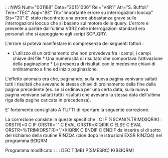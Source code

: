  :  : NWS Num="001188" Date="20151006" Rel="V4R1" Atr="S. Buffoli" Tem="TEC" App="B£" Tit="Importante errore su interrogazioni loocup" Sts="20"
E' stato riscontrato una errore abbastanza grave sulle interrogazioni loocup che si basano sul motore delle query. L'errore è presente a partire dall'ultima V3R2 nelle interrogazioni standard e/o personali che si appoggiano agli script SCP_QRY.

L'errore si poteva manifestare in compresenza dei seguenti fattori : 
* L'utilizzo di un ordinamento che non prevedeva fra i campi, i campi chiave del file * Una numerosità di risultato che comportava l'attivazione della paginazione * La presenza di risultati con le medesime chiavi di ordinamento a fine ed inizio paginazione.

L'effetto anomalo era che, paginando, sulla nuova pagina venivano saltati tutti i risultati che avevano le stesse chiavi di ordinamento della fine della pagina precedente (es. se si ordinava per
una certa data, sulla nuova pagina venivano saltati tutti i risultati che avevano la stessa data dell'ultima riga della pagina caricata in precedenza).

E' fortemente consigliato A TUTTI di riportare la seguente correzione.

La correzione consiste in queste specifiche : 
C                   IF        %SCAN(%TRIM(XIQRIK) : ORSTR)=0
C                   IF        ORSTR=' '
C                   EVAL      ORSTR=XIQRIK
C                   ELSE
C                   EVAL      ORSTR=%TRIM(ORSTR)+','+XIQRIK
C                   ENDIF
C                   ENDIF
da inserire al di sotto del richiamo della routine RINZQ4 (cioè dopo le istruzioni EXSR RINZQ4) nel
programma B£IQRM.

Programma modificato : 
 :  : DEC T(MB) P(SMESRC) K(B£IQRM)
